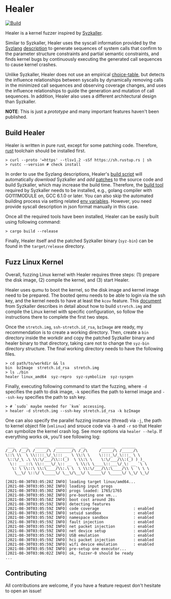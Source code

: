 # Healer
[![Build](https://github.com/SunHao-0/healer/workflows/Build/badge.svg?branch=master)](https://github.com/SunHao-0/healer/actions?query=workflow%3ABuild) 

Healer is a kernel fuzzer inspired by [Syzkaller](https://github.com/google/syzkaller).

Similar to Syzkaller, Healer uses the syscall information provided by the [Syzlang](https://github.com/google/syzkaller/blob/master/docs/syscall_descriptions.md) [description](https://github.com/google/syzkaller/tree/master/sys/linux) to generate sequences of system calls that confirm to the parameter structure constraints and partial semantic constraints, and finds kernel bugs by continuously executing the generated call sequences to cause kernel crashes.

Unlike Syzkaller, Healer does not use an empirical [choice-table](https://github.com/google/syzkaller/blob/master/prog/prio.go), but detects the influence relationships between syscalls by dynamically removing calls in the minimized call sequences and observing coverage changes, and uses the influence relationships to guide the generation and mutation of call sequences. In addition, Healer also uses a different architectural design than Syzkaller.


**NOTE**: This is just a _prototype_ and many important features haven't been published.

## Build Healer

Healer is written in pure rust, except for some patching code. Therefore, [rust](https://www.rust-lang.org/) toolchain should be installed first.

``` shell 
> curl --proto '=https' --tlsv1.2 -sSf https://sh.rustup.rs | sh
> rustc --version # check install
```

In order to use the Syzlang descriptions, Healer's [build script](https://github.com/SunHao-0/healer/tree/main/syz_wrapper/build.rs) will automatically *download* Syzkaller and *add* [patches](https://github.com/SunHao-0/healer/tree/main/syz_wrapper/patches) to the source code and build Syzkaller, which may increase the build time. Therefore, the [build tool](https://github.com/google/syzkaller/blob/master/docs/linux/setup.md) required by Syzkaller needs to be installed, e.g., golang compiler with GO111MODULE on, GCC 6.1.0 or later. You can also skip the automated building process via setting related [env variables](https://github.com/SunHao-0/healer/blob/main/syz_wrapper/build.rs#L22). However, you need provide syscall description in json format manually in this case. 

Once all the required tools have been installed, Healer can be easily built using following command:

``` shell
> cargo build --release
```

Finally, Healer itself and the patched Syzkaller binary (`syz-bin`) can be found in the `target/release` directory.

## Fuzz Linux Kernel

Overall, fuzzing Linux kernel with Healer requires three steps: (1) prepare the disk image, (2) compile the kernel, and (3) start Healer. 

Healer uses qumu to boot the kernel, so the disk image and kernel image need to be prepared. The booted qemu needs to be able to login via the ssh key, and the kernel needs to have at least the `kcov` feature. This [document](https://github.com/google/syzkaller/blob/master/docs/linux/setup_ubuntu-host_qemu-vm_x86-64-kernel.md) from Syzkaller describes in detail about how to build `stretch.img` and compile the Linux kernel with specific configuration, so follow the instructions there to complete the first two steps.

Once the `stretch.img`, `ssh-stretch.id_rsa`, `bzImage` are ready, my recommendation is to create a working directory. Then, create a `bin` directory inside the workdir and copy the patched Syzkaller binary and healer binary to that directory, taking care not to change the `syz-bin` directory structure. The final working directory needs to have the following files.

```
> cd path/to/workdir && ls 
bin  bzImage  stretch.id_rsa  stretch.img
> ls ./bin
healer linux_amd64  syz-repro  syz-symbolize  syz-sysgen
```

Finally, executing following command to start the fuzzing, where `-d` specifies the path to disk image, `-k` specifies the path to kernel image and `--ssh-key` specifies the path to ssh key.

```
> # `sudo` maybe needed for `kvm` accessing. 
> healer -d stretch.img --ssh-key stretch.id_rsa -k bzImage
```

One can also specify the parallel fuzzing instance (thread) via `-j`, the path to kernel object file (`vmlinux`) and srouce code via `-b` and `-r` so that Healer can symbolize the kernel crash log. See more options via `healer --help`.
If everything works ok, you'll see following log:
``` 
 ___   ___   ______   ________   __       ______   ______
/__/\ /__/\ /_____/\ /_______/\ /_/\     /_____/\ /_____/\
\::\ \\  \ \\::::_\/_\::: _  \ \\:\ \    \::::_\/_\:::_ \ \
 \::\/_\ .\ \\:\/___/\\::(_)  \ \\:\ \    \:\/___/\\:(_) ) )_
  \:: ___::\ \\::___\/_\:: __  \ \\:\ \____\::___\/_\: __ `\ \
   \: \ \\::\ \\:\____/\\:.\ \  \ \\:\/___/\\:\____/\\ \ `\ \ \
    \__\/ \::\/ \_____\/ \__\/\__\/ \_____\/ \_____\/ \_\/ \_\/

[2021-08-30T03:05:28Z INFO] loading target linux/amd64...
[2021-08-30T03:05:30Z INFO] loading input progs
[2021-08-30T03:05:30Z INFO] progs loaded: 1765/1765
[2021-08-30T03:05:30Z INFO] pre-booting one vm...
[2021-08-30T03:05:58Z INFO] boot cost around 28s
[2021-08-30T03:05:59Z INFO] detecting features
[2021-08-30T03:05:59Z INFO] code coverage               : enabled
[2021-08-30T03:05:59Z INFO] setuid sandbox              : enabled
[2021-08-30T03:05:59Z INFO] namespace sandbox           : enabled
[2021-08-30T03:05:59Z INFO] fault injection             : enabled
[2021-08-30T03:05:59Z INFO] net packet injection        : enabled
[2021-08-30T03:05:59Z INFO] net device setup            : enabled
[2021-08-30T03:05:59Z INFO] USB emulation               : enabled
[2021-08-30T03:05:59Z INFO] hci packet injection        : enabled
[2021-08-30T03:05:59Z INFO] wifi device emulation       : enabled
[2021-08-30T03:05:59Z INFO] pre-setup one executor...
[2021-08-30T03:06:02Z INFO] ok, fuzzer-0 should be ready
...
```

## Contributing
All contributions are welcome, if you have a feature request don't hesitate to open an issue!
